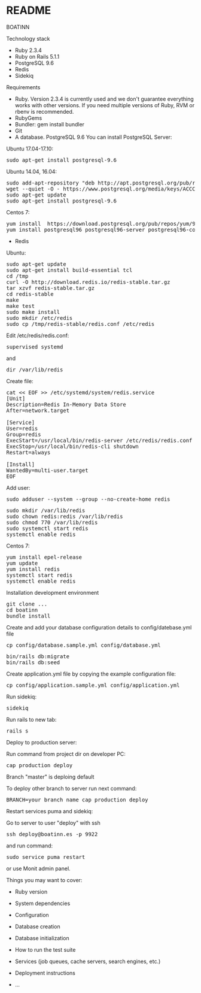 # README
BOATINN

Technology stack

* Ruby 2.3.4
* Ruby on Rails 5.1.1
* PostgreSQL 9.6
* Redis
* Sidekiq

Requirements

* Ruby. Version 2.3.4 is currently used and we don't guarantee everything works with other versions. If you need multiple versions of Ruby, RVM or rbenv is recommended.
* RubyGems
* Bundler: gem install bundler
* Git
* A database. PostgreSQL 9.6
  You can install PostgreSQL Server:

Ubuntu 17.04-17.10:

<pre>
sudo apt-get install postgresql-9.6
</pre>

Ubuntu 14.04, 16.04:

<pre>
sudo add-apt-repository "deb http://apt.postgresql.org/pub/repos/apt/ $(lsb_release -sc)-pgdg main"
wget --quiet -O - https://www.postgresql.org/media/keys/ACCC4CF8.asc | sudo apt-key add -
sudo apt-get update
sudo apt-get install postgresql-9.6
</pre>

Centos 7:

<pre>
yum install  https://download.postgresql.org/pub/repos/yum/9.6/redhat/rhel-7-x86_64/pgdg-redhat96-9.6-3.noarch.rpm -y
yum install postgresql96 postgresql96-server postgresql96-contrib postgresql96-libs -y
</pre>

* Redis

Ubuntu:
<pre>
sudo apt-get update
sudo apt-get install build-essential tcl
cd /tmp
curl -O http://download.redis.io/redis-stable.tar.gz
tar xzvf redis-stable.tar.gz
cd redis-stable
make
make test
sudo make install
sudo mkdir /etc/redis
sudo cp /tmp/redis-stable/redis.conf /etc/redis
</pre>

Edit /etc/redis/redis.conf:

<pre>
supervised systemd
</pre>

and

<pre>
dir /var/lib/redis
</pre>

Create file:
<pre>
cat << EOF >> /etc/systemd/system/redis.service
[Unit]
Description=Redis In-Memory Data Store
After=network.target

[Service]
User=redis
Group=redis
ExecStart=/usr/local/bin/redis-server /etc/redis/redis.conf
ExecStop=/usr/local/bin/redis-cli shutdown
Restart=always

[Install]
WantedBy=multi-user.target
EOF
</pre>

Add user:

<pre>
sudo adduser --system --group --no-create-home redis
</pre>

<pre>
sudo mkdir /var/lib/redis
sudo chown redis:redis /var/lib/redis
sudo chmod 770 /var/lib/redis
sudo systemctl start redis
systemctl enable redis
</pre>

Centos 7:

<pre>
yum install epel-release
yum update
yum install redis
systemctl start redis
systemctl enable redis
</pre>

Installation development environment

<pre>
git clone ...
cd boatinn
bundle install
</pre>

Create and add your database configuration details to config/datebase.yml file

<pre>
cp config/database.sample.yml config/database.yml
</pre>

<pre>
bin/rails db:migrate
bin/rails db:seed
</pre>

Create application.yml file by copying the example configuration file:

<pre>
cp config/application.sample.yml config/application.yml
</pre>

Run sidekiq:

<pre>
sidekiq
</pre>

Run rails to new tab:

<pre>
rails s
</pre>

Deploy to production server:

Run command from project dir on developer PC:

<pre>
cap production deploy
</pre>

Branch "master" is deploing default

To deploy other branch to server run next command:

<pre>
BRANCH=your_branch_name cap production deploy
</pre>

Restart services puma and sidekiq:

Go to server to user "deploy" with ssh

<pre>
ssh deploy@boatinn.es -p 9922
</pre>

and run command:

<pre>
sudo service puma restart
</pre>

or use Monit admin panel.

Things you may want to cover:

* Ruby version

* System dependencies

* Configuration

* Database creation

* Database initialization

* How to run the test suite

* Services (job queues, cache servers, search engines, etc.)

* Deployment instructions

* ...

